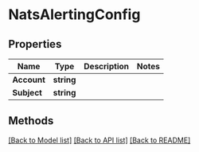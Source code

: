 # NatsAlertingConfig

## Properties

Name | Type | Description | Notes
------------ | ------------- | ------------- | -------------
**Account** | **string** |  | 
**Subject** | **string** |  | 

## Methods


[[Back to Model list]](../README.md#documentation-for-models) [[Back to API list]](../README.md#documentation-for-api-endpoints) [[Back to README]](../README.md)



